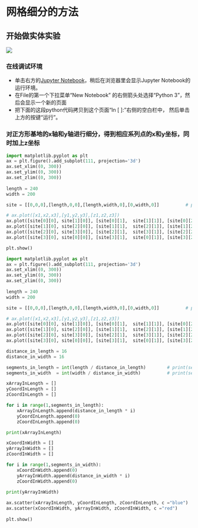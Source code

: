 # 网格细分的方法

## 开始做实体实验

![](/images/长方体在智能建筑设计算法中的应用/在3D坐标系中对首层和多层的建筑平面轮廓进行网格细分/网格细分的方法/1a1.jpg)

### 在线调试环境

- 单击右方的[Jupyter Notebook](https://mybinder.org/v2/gh/ipython/ipython-in-depth/master?filepath=binder/Index.ipynb)，稍后在浏览器里会显示Jupyter Notebook的运行环境。
- 在File的第一个下拉菜单“New Notebook” 的右侧箭头处选择“Python 3”，然后会显示一个新的页面
- 把下面的这段python代码拷贝到这个页面“In [ ]:”右侧的空白栏中， 然后单击上方的按键“运行”。

### 对正方形基地的x轴和y轴进行细分，得到相应系列点的x和y坐标，同时加上z坐标

```python
import matplotlib.pyplot as plt
ax = plt.figure().add_subplot(111, projection='3d')
ax.set_xlim((0, 300))
ax.set_ylim((0, 300))
ax.set_zlim((0, 300))
 
length = 240
width = 200

site = [[0,0,0],[length,0,0],[length,width,0],[0,width,0]]          # print(site)

# ax.plot([x1,x2,x3],[y1,y2,y3],[z1,z2,z3])
ax.plot([site[0][0], site[1][0]], [site[0][1],  site[1][1]], [site[0][2], site[1][2]], color="green")  
ax.plot([site[1][0], site[2][0]], [site[1][1],  site[2][1]], [site[1][2], site[2][2]], color="green")
ax.plot([site[2][0], site[3][0]], [site[2][1],  site[3][1]], [site[2][2], site[3][2]], color="green")
ax.plot([site[3][0], site[0][0]], [site[3][1],  site[0][1]], [site[3][2], site[0][2]], color="green")

plt.show()
```

```python
import matplotlib.pyplot as plt
ax = plt.figure().add_subplot(111, projection='3d')
ax.set_xlim((0, 300))
ax.set_ylim((0, 300))
ax.set_zlim((0, 300))
 
length = 240
width = 200

site = [[0,0,0],[length,0,0],[length,width,0],[0,width,0]]          # print(site)

# ax.plot([x1,x2,x3],[y1,y2,y3],[z1,z2,z3])
ax.plot([site[0][0], site[1][0]], [site[0][1],  site[1][1]], [site[0][2], site[1][2]], color="green")  
ax.plot([site[1][0], site[2][0]], [site[1][1],  site[2][1]], [site[1][2], site[2][2]], color="green")
ax.plot([site[2][0], site[3][0]], [site[2][1],  site[3][1]], [site[2][2], site[3][2]], color="green")
ax.plot([site[3][0], site[0][0]], [site[3][1],  site[0][1]], [site[3][2], site[0][2]], color="green")

distance_in_length = 16
distance_in_width = 16

segments_in_length = int(length / distance_in_length)        # print(segments_in_length)
segments_in_width  = int(width / distance_in_width)          # print(segments_in_width)

xArrayInLength = []
yCoordInLength = []
zCoordInLength = []

for i in range(1,segments_in_length):
    xArrayInLength.append(distance_in_length * i)
    yCoordInLength.append(0)
    zCoordInLength.append(0)

print(xArrayInLength)

xCoordInWidth = []
yArrayInWidth = []
zCoordInWidth = []

for i in range(1,segments_in_width):
    xCoordInWidth.append(0)    
    yArrayInWidth.append(distance_in_width * i)
    zCoordInWidth.append(0)
    
print(yArrayInWidth)

ax.scatter(xArrayInLength, yCoordInLength, zCoordInLength, c ="blue")
ax.scatter(xCoordInWidth, yArrayInWidth, zCoordInWidth, c ="red")
 
plt.show()
```
